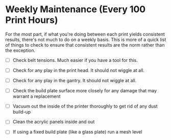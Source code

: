 # Weekly Maintenance (Every 100 Print Hours)
For the most part, if what you're doing between each print yields consistent results, there's not much to do on a weekly basis. This is more of a quick list of things to check to ensure that consistent results are the norm rather than the exception.

- [ ] Check belt tensions. Much easier if you have a tool for this.
- [ ] Check for any play in the print head. It should not wiggle at all.
- [ ] Check for any play in the gantry. It should not wiggle at all.
- [ ] Check the build plate surface more closely for any damage that may warrant a replacement
- [ ] Vacuum out the inside of the printer thoroughly to get rid of any dust build-up
- [ ] Clean the acrylic panels inside and out
- [ ] If using a fixed build plate (like a glass plate) run a mesh level

